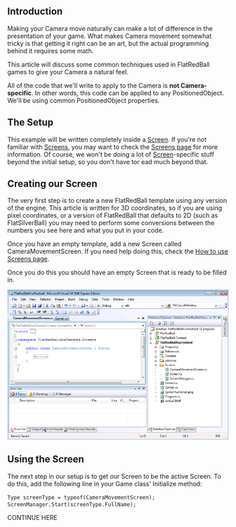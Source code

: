 ## Introduction

Making your Camera move naturally can make a lot of difference in the presentation of your game. What makes Camera movement somewhat tricky is that getting it right can be an art, but the actual programming behind it requires some math.

This article will discuss some common techniques used in FlatRedBall games to give your Camera a natural feel.

All of the code that we'll write to apply to the Camera is **not Camera-specific**. In other words, this code can be applied to any PositionedObject. We'll be using common PositionedObject properties.

## The Setup

This example will be written completely inside a [Screen](/frb/docs/index.php?title=Screen "Screen"). If you're not familiar with [Screens](/frb/docs/index.php?title=Screen "Screen"), you may want to check the [Screens page](/frb/docs/index.php?title=Screen "Screen") for more information. Of course, we won't be doing a lot of [Screen](/frb/docs/index.php?title=Screen "Screen")-specific stuff beyond the initial setup, so you don't have tor ead much beyond that.

## Creating our Screen

The very first step is to create a new FlatRedBall template using any version of the engine. This article is written for 3D coordinates, so if you are using pixel coordinates, or a version of FlatRedBall that defaults to 2D (such as FlatSilverBall) you may need to perform some conversions between the numbers you see here and what you put in your code.

Once you have an empty template, add a new Screen called CameraMovementScreen. If you need help doing this, check the [How to use Screens page](/frb/docs/index.php?title=Screen:How_to_use_Screens#Downloading_the_Screen_Template "Screen:How to use Screens").

Once you do this you should have an empty Screen that is ready to be filled in.

![NewScreen.png](/media/migrated_media-NewScreen.png)

## Using the Screen

The next step in our setup is to get our Screen to be the active Screen. To do this, add the following line in your Game class' Initialize method:

    Type screenType = typeof(CameraMovementScreen);
    ScreenManager.Start(screenType.FullName);

CONTINUE HERE
